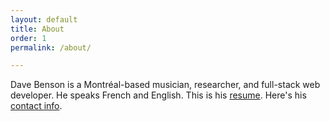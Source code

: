 ```yaml
---
layout: default
title: About
order: 1
permalink: /about/

---
```



Dave Benson is a Montréal-based musician, researcher, and full-stack web developer. He speaks French and English. This is his [resume](/images/benson_resume_22_08_2022.pdf). Here's his [contact info](mailto:davebenson.ca@gmail.com).